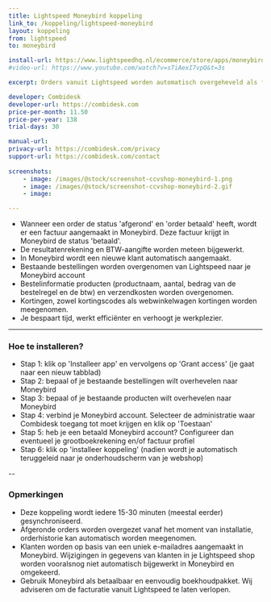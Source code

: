 ```yaml
---
title: Lightspeed Moneybird koppeling
link_to: /koppeling/lightspeed-moneybird
layout: koppeling
from: lightspeed
to: moneybird

install-url: https://www.lightspeedhq.nl/ecommerce/store/apps/moneybird-boekhouding/
#video-url: https://www.youtube.com/watch?v=sTiAexI7vpQ&t=3s

excerpt: Orders vanuit Lightspeed worden automatisch overgeheveld als facturen in Moneybird. 

developer: Combidesk  
developer-url: https://combidesk.com
price-per-month: 11.50
price-per-year: 138
trial-days: 30

manual-url: 
privacy-url: https://combidesk.com/privacy
support-url: https://combidesk.com/contact
      
screenshots:
    - image: /images/@stock/screenshot-ccvshop-moneybird-1.png
    - image: /images/@stock/screenshot-ccvshop-moneybird-2.gif
    - image: 

---
```


* Wanneer een order de status 'afgerond' en 'order betaald' heeft, wordt er een factuur aangemaakt in Moneybird. Deze factuur krijgt in Moneybird de status 'betaald'.
* De resultatenrekening en BTW-aangifte worden meteen bijgewerkt.
* In Moneybird wordt een nieuwe klant automatisch aangemaakt.
* Bestaande bestellingen worden overgenomen van Lightspeed naar je Moneybird account
* Bestelinformatie producten (productnaam, aantal, bedrag van de bestelregel en de btw) en verzendkosten worden overgenomen.
* Kortingen, zowel kortingscodes als webwinkelwagen kortingen worden meegenomen.
* Je bespaart tijd, werkt efficiënter en verhoogt je werkplezier.

---

### Hoe te installeren?
* Stap 1: klik op 'Installeer app' en vervolgens op 'Grant access' (je gaat naar een nieuw tabblad)
* Stap 2: bepaal of je bestaande bestellingen wilt overhevelen naar Moneybird
* Stap 3: bepaal of je bestaande producten wilt overhevelen naar Moneybird
* Stap 4: verbind je Moneybird account. Selecteer de administratie waar Combidesk toegang tot moet krijgen en klik op 'Toestaan'
* Stap 5: heb je een betaald Moneybird account? Configureer dan eventueel je grootboekrekening en/of factuur profiel
* Stap 6: klik op 'installeer koppeling' (nadien wordt je automatisch teruggeleid naar je onderhoudscherm van je webshop)

--

### Opmerkingen
* Deze koppeling wordt iedere 15-30 minuten (meestal eerder) gesynchroniseerd.
* Afgeronde orders worden overgezet vanaf het moment van installatie, orderhistorie kan automatisch worden meegenomen.
* Klanten worden op basis van een uniek e-mailadres aangemaakt in Moneybird. Wijzigingen in gegevens van klanten in je Lightspeed shop worden vooralsnog niet automatisch bijgewerkt in Moneybird en omgekeerd.
* Gebruik Moneybird als betaalbaar en eenvoudig boekhoudpakket. Wij adviseren om de facturatie vanuit Lightspeed te laten verlopen.